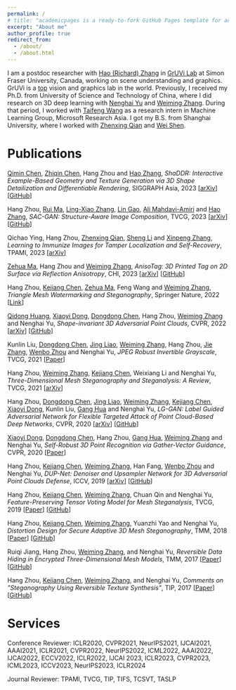 ```yaml
---
permalink: /
# title: "academicpages is a ready-to-fork GitHub Pages template for academic personal websites"
excerpt: "About me"
author_profile: true
redirect_from: 
  - /about/
  - /about.html
---
```


I am a postdoc researcher with [Hao (Richard) Zhang](https://www.cs.sfu.ca/~haoz/index.html) in [GrUVi Lab](https://gruvi.cs.sfu.ca/) at Simon Fraser University, Canada, working on scene understanding and graphics. GrUVi is a [top](http://csrankings.org/#/index?vision&graph&visualization&world) vision and graphics lab in the world. Previously, I received my Ph.D. from University of Science and Technology of China, where I did research on 3D deep learning with [Nenghai Yu](https://scholar.google.com/citations?user=7620QAMAAAAJ&hl=en) and [Weiming Zhang](http://staff.ustc.edu.cn/~zhangwm/index.html). During that period, I worked with [Taifeng Wang](https://scholar.google.com/citations?hl=zh-CN&user=aMNBEk0AAAAJ&view_op=list_works&sortby=pubdate) as a research intern in Machine Learning Group, Microsoft Research Asia. I got my B.S. from Shanghai University, where I worked with [Zhenxing Qian](https://tomzqian.github.io/) and [Wei Shen](https://shenwei1231.github.io/).


Publications
======

<a href="https://qiminchen.github.io/">Qimin Chen</a>, <a href="https://czq142857.github.io/">Zhiqin Chen</a>, Hang Zhou and <a href="https://www.cs.sfu.ca/~haoz/">Hao Zhang</a>, <em>ShaDDR: Interactive Example-Based Geometry and Texture Generation via 3D Shape Detailization and Differentiable Rendering</em>, SIGGRAPH Asia, 2023 [<a href="https://arxiv.org/pdf/2306.04889.pdf">arXiv</a>] [<a href="https://github.com/qiminchen/ShaDDR">GitHub</a>]

Hang Zhou, <a href="https://ruim-jlu.github.io/">Rui Ma</a>, <a href="https://scholar.google.com/citations?user=Feu8yU0AAAAJ&hl=en">Ling-Xiao Zhang</a>, <a href="http://geometrylearning.com/lin/">Lin Gao</a>, <a href="https://www.sfu.ca/~amahdavi/Home.html">Ali Mahdavi-Amiri</a> and <a href="https://www.cs.sfu.ca/~haoz/">Hao Zhang</a>, <em>SAC-GAN: Structure-Aware Image Composition</em>, TVCG, 2023 [<a href="https://arxiv.org/pdf/2112.06596.pdf">arXiv</a>] [<a href="https://github.com/RyanHangZhou/SAC-GAN">GitHub</a>]

Qichao Ying, Hang Zhou, <a href="https://tomzqian.github.io/">Zhenxing Qian</a>, <a href="https://blazelisheng.github.io/">Sheng Li</a> and <a href="https://scholar.google.com.hk/citations?user=P76GtHwAAAAJ&hl=en">Xinpeng Zhang</a>, <em>Learning to Immunize Images for Tamper Localization and Self-Recovery</em>, TPAMI, 2023 [<a href="https://arxiv.org/pdf/2210.15902.pdf">arXiv</a>] 


<a href="https://mzh045.github.io/">Zehua Ma</a>, Hang Zhou and <a href="http://staff.ustc.edu.cn/~zhangwm/index.html">Weiming Zhang</a>, <em>AnisoTag: 3D Printed Tag on 2D Surface via Reflection Anisotropy</em>, CHI, 2023 [<a href="https://arxiv.org/abs/2301.10599">arXiv</a>] [<a href="https://github.com/mzh045/AnisoTag_Gcode_tool">GitHub</a>]

Hang Zhou, <a href="https://coriverchen.github.io/">Kejiang Chen</a>, <a href="https://mzh045.github.io/">Zehua Ma</a>, Feng Wang and <a href="http://staff.ustc.edu.cn/~zhangwm/index.html">Weiming Zhang</a>, <em>Triangle Mesh Watermarking and Steganography</em>, Springer Nature, 2022 [<a href="https://link.springer.com/book/10.1007/978-981-19-7720-6">Link</a>]

<a href="https://scholar.google.com/citations?user=F-OzLhQAAAAJ&hl=zh-CN">Qidong Huang</a>, <a href="https://scholar.google.com/citations?user=FscToE0AAAAJ&hl=zh-CN&oi=ao">Xiaoyi Dong</a>, <a href="http://www.dongdongchen.bid/">Dongdong Chen</a>, Hang Zhou, <a href="http://staff.ustc.edu.cn/~zhangwm/index.html">Weiming Zhang</a> and Nenghai Yu, <em>Shape-invariant 3D Adversarial Point Clouds</em>, CVPR, 2022 [<a href="https://arxiv.org/abs/2203.04041">arXiv</a>] [<a href='https://github.com/shikiw/SI-Adv'>GitHub</a>]

Kunlin Liu, <a href="http://www.dongdongchen.bid/">Dongdong Chen</a>, <a href="https://liaojing.github.io/html/index.html">Jing Liao</a>, <a href="http://staff.ustc.edu.cn/~zhangwm/index.html">Weiming Zhang</a>, Hang Zhou, <a href="http://home.ustc.edu.cn/~zjzac/">Jie Zhang</a>, <a href="http://staff.ustc.edu.cn/~welbeckz/">Wenbo Zhou</a> and Nenghai Yu, <em>JPEG Robust Invertible Grayscale</em>, TVCG, 2021 [<a href="https://ieeexplore.ieee.org/document/9453114">Paper</a>]

Hang Zhou, <a href="http://staff.ustc.edu.cn/~zhangwm/index.html">Weiming Zhang</a>, <a href="https://coriverchen.github.io/">Kejiang Chen</a>, Weixiang Li and Nenghai Yu, <em>Three-Dimensional Mesh Steganography and Steganalysis: A Review</em>, TVCG, 2021 [<a href="https://arxiv.org/abs/2104.10203">arXiv</a>]

<!-- Hang Zhou, <em>Research on Models and Methods of 3D Steganography</em>, Doctoral Dissertation, in Chinese, 2020 [<a href="thesis/3DSteganography_PhDDissertation_HangZhou.pdf">PDF</a>] -->

Hang Zhou, <a href="http://www.dongdongchen.bid/">Dongdong Chen</a>, <a href="https://liaojing.github.io/html/index.html">Jing Liao</a>, <a href="http://staff.ustc.edu.cn/~zhangwm/index.html">Weiming Zhang</a>, <a href="https://coriverchen.github.io/">Kejiang Chen</a>, <a href="https://scholar.google.com/citations?user=FscToE0AAAAJ&hl=zh-CN&oi=ao">Xiaoyi Dong</a>, Kunlin Liu, <a href="http://ganghua.org/">Gang Hua</a> and Nenghai Yu, <em>LG-GAN: Label Guided Adversarial Network for Flexible Targeted Attack of Point Cloud-Based Deep Networks</em>, CVPR, 2020 [<a href="https://arxiv.org/abs/2011.00566">arXiv</a>] [<a href="https://github.com/RyanHangZhou/LG-GAN">GitHub</a>]

<a href="https://scholar.google.com/citations?user=FscToE0AAAAJ&hl=zh-CN&oi=ao">Xiaoyi Dong</a>, <a href="http://www.dongdongchen.bid/">Dongdong Chen</a>, Hang Zhou, <a href="http://ganghua.org/">Gang Hua</a>, <a href="http://staff.ustc.edu.cn/~zhangwm/index.html">Weiming Zhang</a> and Nenghai Yu, <em>Self-Robust 3D Point Recognition via Gather-Vector Guidance</em>, CVPR, 2020 [<a href="https://ieeexplore.ieee.org/document/9156362">Paper</a>]

Hang Zhou, <a href="https://coriverchen.github.io/">Kejiang Chen</a>, <a href="http://staff.ustc.edu.cn/~zhangwm/index.html">Weiming Zhang</a>, Han Fang, <a href="http://staff.ustc.edu.cn/~welbeckz/">Wenbo Zhou</a> and Nenghai Yu, <em>DUP-Net: Denoiser and Upsampler Network for 3D Adversarial Point Clouds Defense</em>, ICCV, 2019 [<a href="https://arxiv.org/abs/1812.11017">arXiv</a>] [<a href="https://github.com/RyanHangZhou/DUP-Net">GitHub</a>]

Hang Zhou, <a href="https://coriverchen.github.io/">Kejiang Chen</a>, <a href="http://staff.ustc.edu.cn/~zhangwm/index.html">Weiming Zhang</a>, Chuan Qin and Nenghai Yu, <em>Feature-Preserving Tensor Voting Model for Mesh Steganalysis</em>, TVCG, 2019 [<a href="https://ieeexplore.ieee.org/document/8764385">Paper</a>] [<a href="https://github.com/RyanHangZhou/3D-Mesh-Steganalysis">GitHub</a>]

Hang Zhou, <a href="https://coriverchen.github.io/">Kejiang Chen</a>, <a href="http://staff.ustc.edu.cn/~zhangwm/index.html">Weiming Zhang</a>, Yuanzhi Yao and Nenghai Yu, <em>Distortion Design for Secure Adaptive 3D Mesh Steganography</em>, TMM, 2018 [<a href="https://ieeexplore.ieee.org/document/8540087">Paper</a>] [<a href="https://github.com/RyanHangZhou/3D-Mesh-Steganography">GitHub</a>]

Ruiqi Jiang, Hang Zhou, <a href="http://staff.ustc.edu.cn/~zhangwm/index.html">Weiming Zhang</a>, and Nenghai Yu, <I>Reversible Data Hiding in Encrypted Three-Dimensional Mesh Models</I>, TMM, 2017 [<a href="https://ieeexplore.ieee.org/document/7967833">Paper</a>] [<a href="https://github.com/RyanHangZhou/Reversible-Data-Hiding-Mesh">GitHub</a>]

Hang Zhou, <a href="https://coriverchen.github.io/">Kejiang Chen</a>, <a href="http://staff.ustc.edu.cn/~zhangwm/index.html">Weiming Zhang</a>, and Nenghai Yu, <I>Comments on "Steganography Using Reversible Texture Synthesis"</I>, TIP, 2017 [<a href="https://ieeexplore.ieee.org/document/6957552">Paper</a>] [<a href="https://github.com/RyanHangZhou/Texture-Attack">GitHub</a>]


Services
======
Conference Reviewer: 
ICLR2020, CVPR2021, NeurIPS2021, IJCAI2021, AAAI2021, ICLR2021, CVPR2022, NeurIPS2022, ICML2022, AAAI2022, IJCAI2022, ECCV2022, ICLR2022, IJCAI 2023, ICLR2023, CVPR2023, ICML2023, ICCV2023, NeurIPS2023, ICLR2024

Journal Reviewer: 
TPAMI, TVCG, TIP, TIFS, TCSVT, TASLP


<!-- Example: editing a markdown file for a talk
![Editing a markdown file for a talk](/images/editing-talk.png) -->
<!-- 
For more info
------
More info about configuring academicpages can be found in [the guide](https://academicpages.github.io/markdown/). The [guides for the Minimal Mistakes theme](https://mmistakes.github.io/minimal-mistakes/docs/configuration/) (which this theme was forked from) might also be helpful. -->
